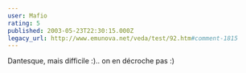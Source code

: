 ```yaml
---
user: Mafio
rating: 5
published: 2003-05-23T22:30:15.000Z
legacy_url: http://www.emunova.net/veda/test/92.htm#comment-1815
---
```

Dantesque, mais difficile :).. on en décroche pas :)